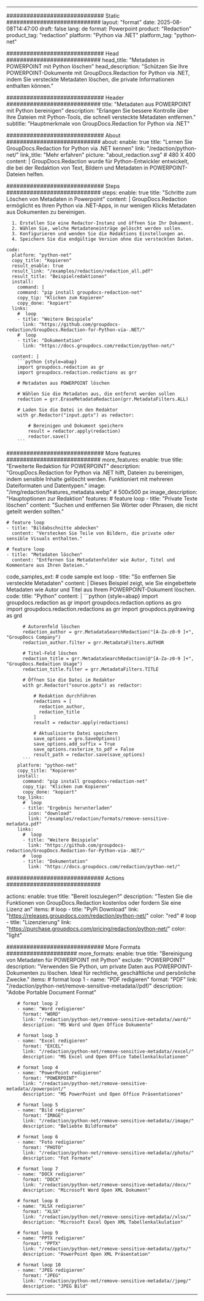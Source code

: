 
---
############################# Static ############################
layout: "format"
date:  2025-08-08T14:47:00
draft: false
lang: de
format: Powerpoint
product: "Redaction"
product_tag: "redaction"
platform: "Python via .NET"
platform_tag: "python-net"

############################# Head ############################
head_title: "Metadaten in POWERPOINT mit Python löschen"
head_description: "Schützen Sie Ihre POWERPOINT-Dokumente mit GroupDocs.Redaction for Python via .NET, indem Sie versteckte Metadaten löschen, die private Informationen enthalten können."

############################# Header ############################
title: "Metadaten aus POWERPOINT mit Python bereinigen" 
description: "Erlangen Sie bessere Kontrolle über Ihre Dateien mit Python-Tools, die schnell versteckte Metadaten entfernen."
subtitle: "Hauptmerkmale von GroupDocs.Redaction for Python via .NET" 

############################# About ############################
about:
    enable: true
    title: "Lernen Sie GroupDocs.Redaction for Python via .NET kennen"
    link: "/redaction/python-net/"
    link_title: "Mehr erfahren"
    picture: "about_redaction.svg" # 480 X 400
    content: |
       GroupDocs.Redaction wurde für Python-Entwickler entwickelt, die bei der Redaktion von Text, Bildern und Metadaten in POWERPOINT-Dateien helfen.

############################# Steps ############################
steps:
    enable: true
    title: "Schritte zum Löschen von Metadaten in Powerpoint"
    content: |
      GroupDocs.Redaction ermöglicht es Ihren Python via .NET-Apps, in nur wenigen Klicks Metadaten aus Dokumenten zu bereinigen.
      
      1. Erstellen Sie eine Redactor-Instanz und öffnen Sie Ihr Dokument.
      2. Wählen Sie, welche Metadateneinträge gelöscht werden sollen.
      3. Konfigurieren und wenden Sie die Redaktions Einstellungen an.
      4. Speichern Sie die endgültige Version ohne die versteckten Daten.
   
    code:
      platform: "python-net"
      copy_title: "Kopieren"
      result_enable: true
      result_link: "/examples/redaction/redaction_all.pdf"
      result_title: "Beispielredaktionen"
      install:
        command: |
        command: "pip install groupdocs-redaction-net"
        copy_tip: "Klicken zum Kopieren"
        copy_done: "kopiert"
      links:
        #  loop
        - title: "Weitere Beispiele"
          link: "https://github.com/groupdocs-redaction/GroupDocs.Redaction-for-Python-via-.NET/"
        #  loop
        - title: "Dokumentation"
          link: "https://docs.groupdocs.com/redaction/python-net/"
          
      content: |
        ```python {style=abap}
        import groupdocs.redaction as gr
        import groupdocs.redaction.redactions as grr

        # Metadaten aus POWERPOINT löschen

        # Wählen Sie die Metadaten aus, die entfernt werden sollen
        redaction = grr.EraseMetadataRedaction(grr.MetadataFilters.ALL)

        # Laden Sie die Datei in den Redaktor
        with gr.Redactor("input.pptx") as redactor:

            # Bereinigen und Dokument speichern
            result = redactor.apply(redaction)
            redactor.save()
        ```            


############################# More features ############################
more_features:
  enable: true
  title: "Erweiterte Redaktion für POWERPOINT"
  description: "GroupDocs.Redaction for Python via .NET hilft, Dateien zu bereinigen, indem sensible Inhalte gelöscht werden. Funktioniert mit mehreren Dateiformaten und Datentypen."
  image: "/img/redaction/features_metadata.webp" # 500x500 px
  image_description: "Hauptoptionen zur Redaktion"
  features:
    # feature loop
    - title: "Private Texte löschen"
      content: "Suchen und entfernen Sie Wörter oder Phrasen, die nicht geteilt werden sollten."

    # feature loop
    - title: "Bildabschnitte abdecken"
      content: "Verstecken Sie Teile von Bildern, die private oder sensible Visuals enthalten."

    # feature loop
    - title: "Metadaten löschen"
      content: "Entfernen Sie Metadatenfelder wie Autor, Titel und Kommentare aus Ihren Dateien."
      
  code_samples_ext:
    # code sample ext loop
    - title: "So entfernen Sie versteckte Metadaten"
      content: |
        Dieses Beispiel zeigt, wie Sie eingebettete Metadaten wie Autor und Titel aus Ihrem POWERPOINT-Dokument löschen.
      code:
        title: "Python"
        content: |
          ```python {style=abap}
          import groupdocs.redaction as gr
          import groupdocs.redaction.options as gro
          import groupdocs.redaction.redactions as grr
          import groupdocs.pydrawing as grd

          # Autorenfeld löschen
          redaction_author = grr.MetadataSearchRedaction("[A-Za-z0-9 ]+", "GroupDocs Company")
          redaction_author.filter = grr.MetadataFilters.AUTHOR

          # Titel-Feld löschen
          redaction_title = grr.MetadataSearchRedaction(@"[A-Za-z0-9 ]+", "GroupDocs.Redaction Usage")
          redaction_title.filter = grr.MetadataFilters.TITLE

          # Öffnen Sie die Datei im Redaktor
          with gr.Redactor("source.pptx") as redactor:

              # Redaktion durchführen
              redactions = [
                redaction_author,
                redaction_title
              ]
              result = redactor.apply(redactions)

              # Aktualisierte Datei speichern
              save_options = gro.SaveOptions()
              save_options.add_suffix = True
              save_options.rasterize_to_pdf = False
              result_path = redactor.save(save_options)
          ```
        platform: "python-net"
        copy_title: "Kopieren"
        install:
          command: "pip install groupdocs-redaction-net"
          copy_tip: "Klicken zum Kopieren"
          copy_done: "kopiert"
        top_links:
          #  loop
          - title: "Ergebnis herunterladen"
            icon: "download"
            link: "/examples/redaction/formats/remove-sensitive-metadata.pdf"
        links:
          #  loop
          - title: "Weitere Beispiele"
            link: "https://github.com/groupdocs-redaction/GroupDocs.Redaction-for-Python-via-.NET/"
          #  loop
          - title: "Dokumentation"
            link: "https://docs.groupdocs.com/redaction/python-net/"


############################# Actions ############################

actions:
  enable: true
  title: "Bereit loszulegen?"
  description: "Testen Sie die Funktionen von GroupDocs.Redaction kostenlos oder fordern Sie eine Lizenz an"
  items:
    #  loop
    - title: "PyPi Download"
      link: "https://releases.groupdocs.com/redaction/python-net/"
      color: "red"
        #  loop
    - title: "Lizenzierung"
      link: "https://purchase.groupdocs.com/pricing/redaction/python-net/"
      color: "light"


############################# More Formats #####################
more_formats:
    enable: true
    title: "Bereinigung von Metadaten für POWERPOINT mit Python"
    exclude: "POWERPOINT"
    description: "Verwenden Sie Python, um private Daten aus POWERPOINT-Dokumenten zu löschen. Ideal für rechtliche, geschäftliche und persönliche Zwecke."
    items: 
        # format loop 1
        - name: "PDF redigieren"
          format: "PDF"
          link: "/redaction/python-net/remove-sensitive-metadata//pdf/"
          description: "Adobe Portable Document Format"

        # format loop 2
        - name: "Word redigieren"
          format: "WORD"
          link: "/redaction/python-net/remove-sensitive-metadata//word/"
          description: "MS Word und Open Office Dokumente"
          
        # format loop 3
        - name: "Excel redigieren"
          format: "EXCEL"
          link: "/redaction/python-net/remove-sensitive-metadata//excel/"
          description: "MS Excel und Open Office Tabellenkalkulationen"

        # format loop 4
        - name: "PowerPoint redigieren"
          format: "POWERPOINT"
          link: "/redaction/python-net/remove-sensitive-metadata//powerpoint/"
          description: "MS PowerPoint und Open Office Präsentationen"

        # format loop 5
        - name: "Bild redigieren"
          format: "IMAGE"
          link: "/redaction/python-net/remove-sensitive-metadata//image/"
          description: "Beliebte Bildformate"

        # format loop 6
        - name: "Foto redigieren"
          format: "PHOTO"
          link: "/redaction/python-net/remove-sensitive-metadata//photo/"
          description: "Fot Formate"

        # format loop 7
        - name: "DOCX redigieren"
          format: "DOCX"
          link: "/redaction/python-net/remove-sensitive-metadata//docx/"
          description: "Microsoft Word Open XML Dokument"
          
        # format loop 8
        - name: "XLSX redigieren"
          format: "XLSX"
          link: "/redaction/python-net/remove-sensitive-metadata//xlsx/"
          description: "Microsoft Excel Open XML Tabellenkalkulation"
          
        # format loop 9
        - name: "PPTX redigieren"
          format: "PPTX"
          link: "/redaction/python-net/remove-sensitive-metadata//pptx/"
          description: "PowerPoint Open XML Präsentation"

        # format loop 10
        - name: "JPEG redigieren"
          format: "JPEG"
          link: "/redaction/python-net/remove-sensitive-metadata//jpeg/"
          description: "JPEG Bild"


---